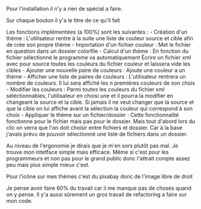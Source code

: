 Pour l'installation il n'y a rien de spécial a faire.

Sur chaque bouton il y'a le titre de ce qu'il fait 

Les fonctions implémentées (a 100%) sont les suivantes : 
    - Création d'un thème :
        L'utilisateur rentre à la suite une liste de couleur source et cible
        afin de crée son propre thème
    - Importation d'un fichier couleur :
        Met le fichier en question dans un dossier colorfile 
    - Calcul d'un thème :
        En fonction du fichier sélectionné le programme va automatiquement
            Écrire un fichier xml avec pour source toutes les couleurs du fichier
            couleur et laissera vide les cibles
    - Ajouter une nouvelle paire de couleurs :
        Ajoute une couleur a un thème
    - Afficher une liste de paires de couleurs :
        L'utilisateur rentrera un nombre de couleurs.
        Il lui sera affiché les n premières couleurs de son choix
    - Modifier les couleurs :
        Parmi toutes les couleurs du fichier xml séléctionnables,
        l'utilisateur en choisi une et il pourra la modifier en changeant la source et la cible. Si jamais il ne veut changer que la source et que la cible on lui affiche avant la sélection la couleur qui correspond à son choix
    - Appliquer le thème sur un fichier/dossier : 
        Cette fonctionnalité fonctionne pour le fichier mais pas pour le dossier.
        Mais tout d'abord lors du clic on verra que l'on doit choisir entre fichiers et dossier. Car à la base j'avais prévu de pouvoir sélectionné une liste de fichiers dans un dossier.

Au niveau de l'ergonomie je dirais que je m'en sors plutôt pas mal. Je trouve mon intetface simple mais efficace. Même si c'est pour les programmeurs et non pas pour le grand public donc l'attrait compte assez peu mais plus simple mieux c'est.

Pour l'icône sur mes thèmes c'est du pixabay donc de l'image libre de droit 

Je pense avoir faire 60% du travail car il me manque pas de choses quand on y pense.
Il y'a aussi sûrement un gros travail de refactoring a faire sur mon code.